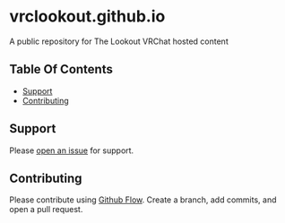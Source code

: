 # vrclookout.github.io

A public repository for The Lookout VRChat hosted content

## Table Of Contents

* [Support](#support)
* [Contributing](#contributing)

## Support

Please [open an issue](https://github.com/Vrclookout/vrclookout.github.io/issues) for support.

## Contributing

Please contribute using [Github Flow](https://docs.github.com/en/get-started/using-github/github-flow).  Create a branch, add commits, and open a pull request.